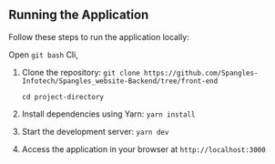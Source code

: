 ## Running the Application

Follow these steps to run the application locally:

Open `git bash` Cli,

1. Clone the repository:
   `git clone https://github.com/Spangles-Infotech/Spangles_website-Backend/tree/front-end`

   `cd project-directory`

2. Install dependencies using Yarn:
   `yarn install`

3. Start the development server:
   `yarn dev`

4. Access the application in your browser at
   `http://localhost:3000`
